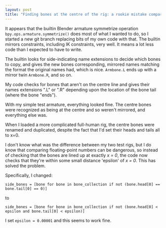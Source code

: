 ```yaml
---
layout: post
title: "Finding bones at the centre of the rig: a rookie mistake comparing floating-point numbers"
---
```


It appears that the builtin Blender armature symmetrize operation `bpy.ops.armature.symmetrize()` does most of what I wanted to do, so I started a new git branch replacing bits of my own code with that. The builtin mirrors constraints, including IK constraints, very well. It means a lot less code than I expected to have to write.

The builtin looks for side-indicating name extensions to decide which bones to copy, and gives the new bones corresponding, mirrored names matching the format the original names had, which is nice. `Armbone.L` ends up with a mirror twin `Armbone.R`, and so on.

My code checks for bones that aren't on the centre line and gives their names extensions ".L" or ".R" depending upon the location of the bone tail (where the bone "ends").

With my simple test armature, everything looked fine. The centre bones were recognized as being at the centre and so weren't mirrored, and everything else was.

When I loaded a more complicated full-human rig, the centre bones were renamed and duplicated, despite the fact that I'd set their heads and tails all to x=0.

I don't know what was the difference between my two test rigs, but I do know that comparing floating-point numbers can be dangerous, so instead of checking that the bones are lined up at exactly *x = 0*, the code now checks that they're within some small distance 'epsilon' of *x = 0*. This has solved the problem.

Specifically, I changed:

```
side_bones = [bone for bone in bone_collection if not (bone.head[0] == bone.tail[0] == 0)]
```

to

```
side_bones = [bone for bone in bone_collection if not (bone.head[0] < epsilon and bone.tail[0] < epsilon)]
```

I set `epsilon = 0.00001` and this seems to work fine.
